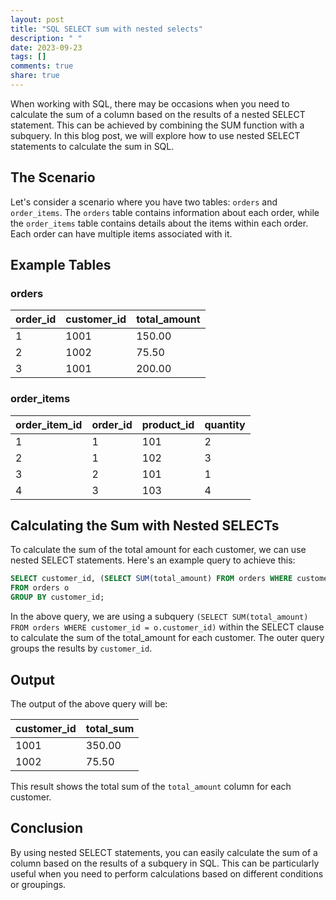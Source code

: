 ```yaml
---
layout: post
title: "SQL SELECT sum with nested selects"
description: " "
date: 2023-09-23
tags: []
comments: true
share: true
---
```


When working with SQL, there may be occasions when you need to calculate the sum of a column based on the results of a nested SELECT statement. This can be achieved by combining the SUM function with a subquery. In this blog post, we will explore how to use nested SELECT statements to calculate the sum in SQL.

## The Scenario

Let's consider a scenario where you have two tables: `orders` and `order_items`. The `orders` table contains information about each order, while the `order_items` table contains details about the items within each order. Each order can have multiple items associated with it.

## Example Tables

### orders

| order_id | customer_id | total_amount |
|----------|-------------|--------------|
| 1        | 1001        | 150.00       |
| 2        | 1002        | 75.50        |
| 3        | 1001        | 200.00       |

### order_items

| order_item_id | order_id | product_id | quantity |
|---------------|----------|------------|----------|
| 1             | 1        | 101        | 2        |
| 2             | 1        | 102        | 3        |
| 3             | 2        | 101        | 1        |
| 4             | 3        | 103        | 4        |

## Calculating the Sum with Nested SELECTs

To calculate the sum of the total amount for each customer, we can use nested SELECT statements. Here's an example query to achieve this:

```sql
SELECT customer_id, (SELECT SUM(total_amount) FROM orders WHERE customer_id = o.customer_id) AS total_sum
FROM orders o
GROUP BY customer_id;
```

In the above query, we are using a subquery `(SELECT SUM(total_amount) FROM orders WHERE customer_id = o.customer_id)` within the SELECT clause to calculate the sum of the total_amount for each customer. The outer query groups the results by `customer_id`.

## Output

The output of the above query will be:

| customer_id | total_sum |
|-------------|-----------|
| 1001        | 350.00    |
| 1002        | 75.50     |

This result shows the total sum of the `total_amount` column for each customer.

## Conclusion

By using nested SELECT statements, you can easily calculate the sum of a column based on the results of a subquery in SQL. This can be particularly useful when you need to perform calculations based on different conditions or groupings.